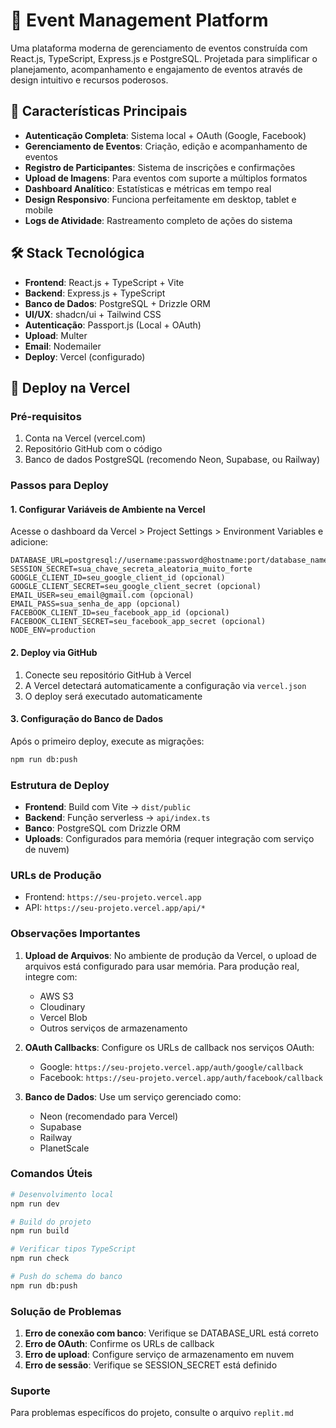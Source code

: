 # 🎉 Event Management Platform

Uma plataforma moderna de gerenciamento de eventos construída com React.js, TypeScript, Express.js e PostgreSQL. Projetada para simplificar o planejamento, acompanhamento e engajamento de eventos através de design intuitivo e recursos poderosos.

## 🚀 Características Principais

- **Autenticação Completa**: Sistema local + OAuth (Google, Facebook)
- **Gerenciamento de Eventos**: Criação, edição e acompanhamento de eventos
- **Registro de Participantes**: Sistema de inscrições e confirmações
- **Upload de Imagens**: Para eventos com suporte a múltiplos formatos
- **Dashboard Analítico**: Estatísticas e métricas em tempo real
- **Design Responsivo**: Funciona perfeitamente em desktop, tablet e mobile
- **Logs de Atividade**: Rastreamento completo de ações do sistema

## 🛠️ Stack Tecnológica

- **Frontend**: React.js + TypeScript + Vite
- **Backend**: Express.js + TypeScript
- **Banco de Dados**: PostgreSQL + Drizzle ORM
- **UI/UX**: shadcn/ui + Tailwind CSS
- **Autenticação**: Passport.js (Local + OAuth)
- **Upload**: Multer
- **Email**: Nodemailer
- **Deploy**: Vercel (configurado)

## 🏁 Deploy na Vercel

### Pré-requisitos
1. Conta na Vercel (vercel.com)
2. Repositório GitHub com o código
3. Banco de dados PostgreSQL (recomendo Neon, Supabase, ou Railway)

### Passos para Deploy

#### 1. Configurar Variáveis de Ambiente na Vercel
Acesse o dashboard da Vercel > Project Settings > Environment Variables e adicione:

```
DATABASE_URL=postgresql://username:password@hostname:port/database_name
SESSION_SECRET=sua_chave_secreta_aleatoria_muito_forte
GOOGLE_CLIENT_ID=seu_google_client_id (opcional)
GOOGLE_CLIENT_SECRET=seu_google_client_secret (opcional)  
EMAIL_USER=seu_email@gmail.com (opcional)
EMAIL_PASS=sua_senha_de_app (opcional)
FACEBOOK_CLIENT_ID=seu_facebook_app_id (opcional)
FACEBOOK_CLIENT_SECRET=seu_facebook_app_secret (opcional)
NODE_ENV=production
```

#### 2. Deploy via GitHub
1. Conecte seu repositório GitHub à Vercel
2. A Vercel detectará automaticamente a configuração via `vercel.json`
3. O deploy será executado automaticamente

#### 3. Configuração do Banco de Dados
Após o primeiro deploy, execute as migrações:
```bash
npm run db:push
```

### Estrutura de Deploy

- **Frontend**: Build com Vite → `dist/public`
- **Backend**: Função serverless → `api/index.ts`
- **Banco**: PostgreSQL com Drizzle ORM
- **Uploads**: Configurados para memória (requer integração com serviço de nuvem)

### URLs de Produção
- Frontend: `https://seu-projeto.vercel.app`
- API: `https://seu-projeto.vercel.app/api/*`

### Observações Importantes

1. **Upload de Arquivos**: No ambiente de produção da Vercel, o upload de arquivos está configurado para usar memória. Para produção real, integre com:
   - AWS S3
   - Cloudinary  
   - Vercel Blob
   - Outros serviços de armazenamento

2. **OAuth Callbacks**: Configure os URLs de callback nos serviços OAuth:
   - Google: `https://seu-projeto.vercel.app/auth/google/callback`
   - Facebook: `https://seu-projeto.vercel.app/auth/facebook/callback`

3. **Banco de Dados**: Use um serviço gerenciado como:
   - Neon (recomendado para Vercel)
   - Supabase
   - Railway
   - PlanetScale

### Comandos Úteis

```bash
# Desenvolvimento local
npm run dev

# Build do projeto
npm run build

# Verificar tipos TypeScript
npm run check

# Push do schema do banco
npm run db:push
```

### Solução de Problemas

1. **Erro de conexão com banco**: Verifique se DATABASE_URL está correto
2. **Erro de OAuth**: Confirme os URLs de callback
3. **Erro de upload**: Configure serviço de armazenamento em nuvem
4. **Erro de sessão**: Verifique se SESSION_SECRET está definido

### Suporte
Para problemas específicos do projeto, consulte o arquivo `replit.md`